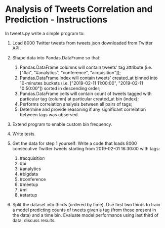 # Analysis of Tweets Correlation and Prediction - Instructions

In tweets.py write a simple program to:

1. Load 8000 Twitter tweets from tweets.json downloaded from Twitter API.

1. Shape data into Pandas.DataFrame so that:
	1. Pandas.DataFrame columns will contain tweets' tag attribute (i.e. ["#ai", "#analytics", "conference", "acquisition"]);
	1. Pandas.DataFrame index will contain tweets' created_at binned into 10-minutes buckets (i.e. ["2019-02-11 11:00:00", "2019-02-11 10:50:00"]) sorted in descending order;
	1. Pandas.DataFrame cells will contain count of tweets tagged with particular tag (column) at particular created_at bin (index);
	1. Performs correlation analysis between all pairs of tags;
	1. Determine and provide reasoning if any significant correlation between tags was observed.

1. Extend program to enable custom bin frequency.

1. Write tests.

1. Get the data for step 1 yourself: Write a code that loads 8000 consecutive Twitter tweets starting from 2019-02-01 16:30:00 with tags:
	1. #acquisition
	1. #ai
	1. #analytics
	1. #bigdata
	1. #conference
	1. #meetup
	1. #ml
	1. #startup

1. Split the dataset into thirds (ordered by time). Use first two thirds to train a model predicting counts of tweets given a tag (from those present in the data) and a time bin. Evaluate model performance using last third of data, discuss results.